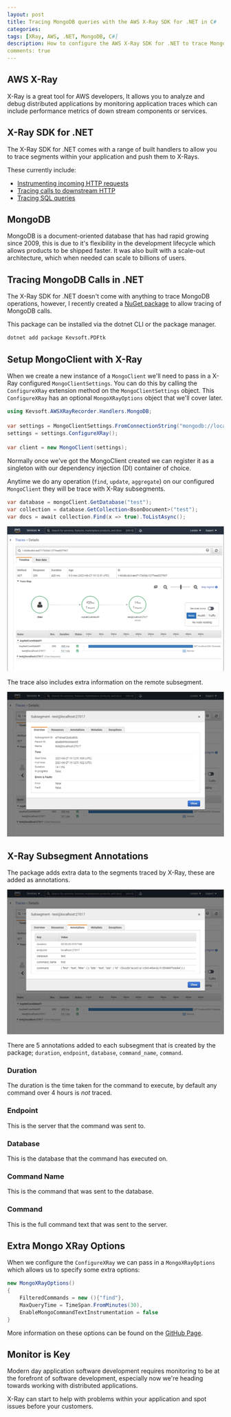 ```yaml
---
layout: post
title: Tracing MongoDB queries with the AWS X-Ray SDK for .NET in C#
categories:
tags: [XRay, AWS, .NET, MongoDB, C#]
description: How to configure the AWS X-Ray SDK for .NET to trace MongoDB queries
comments: true
---
```


## AWS X-Ray

X-Ray is a great tool for AWS developers, It allows you to analyze and debug distributed applications by monitoring application traces which can include performance metrics of down stream components or services.

## X-Ray SDK for .NET
The X-Ray SDK for .NET comes with a range of built handlers to allow you to trace segments within your application and push them to X-Rays.

These currently include:
- [Instrumenting incoming HTTP requests](https://docs.aws.amazon.com/xray/latest/devguide/xray-sdk-dotnet-messagehandler.html)
- [Tracing calls to downstream HTTP](https://docs.aws.amazon.com/xray/latest/devguide/xray-sdk-dotnet-httpclients.html)
- [Tracing SQL queries](https://docs.aws.amazon.com/xray/latest/devguide/xray-sdk-dotnet-sqlqueries.html)

## MongoDB

MongoDB is a document-oriented database that has had rapid growing since 2009, this is due to it's flexibility in the development lifecycle which allows products to be shipped faster. It was also built with a scale-out architecture, which when needed can scale to billions of users.

## Tracing MongoDB Calls in .NET

The X-Ray SDK for .NET doesn't come with anything to trace MongoDB operations, however, I recently created a [NuGet package](https://www.nuget.org/packages/Kevsoft.AWSXRayRecorder.Handlers.MongoDB/) to allow tracing of MongoDB calls.

This package can be installed via the dotnet CLI or the package manager.

```bash
dotnet add package Kevsoft.PDFtk
```

## Setup MongoClient with X-Ray

When we create a new instance of a `MongoClient` we'll need to pass in a X-Ray configured `MongoClientSettings`. You can do this by calling the `ConfigureXRay` extension method on the `MongoClientSettings` object. This `ConfigureXRay` has an optional `MongoXRayOptions` object that we'll cover later.

```csharp
using Kevsoft.AWSXRayRecorder.Handlers.MongoDB;

var settings = MongoClientSettings.FromConnectionString("mongodb://localhost");
settings = settings.ConfigureXRay();

var client = new MongoClient(settings);
```

Normally once we've got the MongoClient created we can register it as a singleton with our dependency injection (DI) container of choice. 

Anytime we do any operation (`find`, `update`, `aggregate`) on our configured `MongoClient`  they will be trace with X-Ray subsegments.

```csharp
var database = mongoClient.GetDatabase("test");
var collection = database.GetCollection<BsonDocument>("test");
var docs = await collection.Find(x => true).ToListAsync();
```

![XRay Trace Details](/assets/posts/2021-06-27-tracing-mongodb-queries-with-the-aws-x-ray-sdk-for-.net-in-csharp/x-ray-trace-details.png "XRay Trace Details")

The trace also includes extra information on the remote subsegment.

![XRay MongoDB Subsegment Overview](/assets/posts/2021-06-27-tracing-mongodb-queries-with-the-aws-x-ray-sdk-for-.net-in-csharp/x-ray-mongodb-subsegment-overview.png "XRay MongoDB Subsegment Overview")

## X-Ray Subsegment Annotations

The package adds extra data to the segments traced by X-Ray, these are added as annotations.

![XRay MongoDB Subsegment Annotations](/assets/posts/2021-06-27-tracing-mongodb-queries-with-the-aws-x-ray-sdk-for-.net-in-csharp/x-ray-mongodb-subsegment-annotations.png "XRay MongoDB Subsegment Annotations")

There are 5 annotations added to each subsegment that is created by the package; `duration`, `endpoint`, `database`, `command_name`, `command`.

### Duration

The duration is the time taken for the command to execute, by default any command over 4 hours is *not* traced.

### Endpoint

This is the server that the command was sent to.

### Database

This is the database that the command has executed on.

### Command Name

This is the command that was sent to the database.

### Command

This is the full command text that was sent to the server.

## Extra Mongo XRay Options

When we configure the `ConfigureXRay` we can pass in a `MongoXRayOptions` which allows us to specify some extra options:

```csharp
new MongoXRayOptions()
{
    FilteredCommands = new (){"find"},
    MaxQueryTime = TimeSpan.FromMinutes(30),
    EnableMongoCommandTextInstrumentation = false
}
```

More information on these options can be found on the [GitHub Page](https://github.com/kevbite/Kevsoft.AWSXRayRecorder.Handlers.MongoDB#mongo-xray-options).


## Monitor is Key

Modern day application software development requires monitoring to be at the forefront of software development, especially now we're heading towards working with distributed applications.

X-Ray can start to help with problems within your application and spot issues before your customers.



